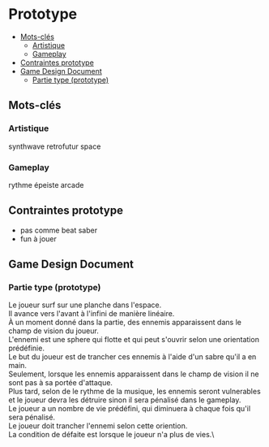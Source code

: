 # Prototype

<!-- toc -->

- [Mots-clés](#Mots-clés)
  * [Artistique](#Artistique)
  * [Gameplay](#Gameplay)
- [Contraintes prototype](#Contraintes-prototype)
- [Game Design Document](#Game-Design-Document)
  * [Partie type (prototype)](#Partie-type-prototype)

<!-- tocstop -->

## Mots-clés
### Artistique
synthwave
retrofutur
space

### Gameplay
rythme
épeiste
arcade

## Contraintes prototype
- pas comme beat saber
- fun à jouer


## Game Design Document

### Partie type (prototype)
Le joueur surf sur une planche dans l'espace.\
Il avance vers l'avant à l'infini de manière linéaire.\
À un moment donné dans la partie, des ennemis apparaissent dans le champ de vision du joueur.\
L'ennemi est une sphere qui flotte et qui peut s'ouvrir selon une orientation prédéfinie.\
Le but du joueur est de trancher ces ennemis à l'aide d'un sabre qu'il a en main.\
Seulement, lorsque les ennemis apparaissent dans le champ de vision il ne sont pas à sa portée d'attaque.\
Plus tard, selon de le rythme de la musique, les ennemis seront vulnerables et le joueur devra les détruire sinon il sera pénalisé dans le gameplay.\
Le joueur a un nombre de vie prédéfini, qui diminuera à chaque fois qu'il sera pénalisé.\
Le joueur doit trancher l'ennemi selon cette oriention.\
La condition de défaite est lorsque le joueur n'a plus de vies.\







